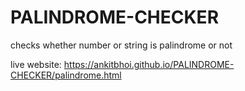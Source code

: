 # PALINDROME-CHECKER
checks whether number or string is palindrome or not

live website: https://ankitbhoi.github.io/PALINDROME-CHECKER/palindrome.html
